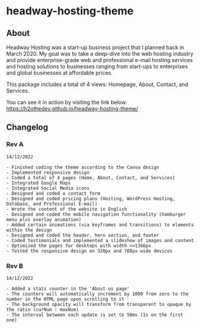 # headway-hosting-theme

## About

Headway Hosting was a start-up business project that I planned back in March 2020. My goal was to take a deep-dive into the web hosting industry and provide enterprise-grade web and professional e-mail hosting services and hosting solutions to businesses ranging from start-ups to enterprises and global businesses at affordable prices.

This package includes a total of 4 views: Homepage, About, Contact, and Services.

You can see it in action by visiting the link below:
https://h2othedev.github.io/headway-hosting-theme/

## Changelog

### Rev A

```
14/12/2022

- Finished coding the theme according to the Canva design
- Implemented responsive design
- Coded a total of 4 pages (Home, About, Contact, and Services)
- Integrated Google Maps
- Integrated Social Media icons
- Designed and coded a contact form
- Designed and coded pricing plans (Hosting, WordPress Hosting, Database, and Professional E-mail)
- Wrote the content of the website in English
- Designed and coded the mobile navigation functionality (hamburger menu plus overlay animation)
- Added certain animations (via keyframes and transitions) to elements within the design
- Designed and coded the header, hero section, and footer
- Coded testimonials and implemented a slideshow of images and content
- Optimized the pages for desktops with width >=1366px
- Tested the responsive design on 320px and 768px-wide devices
```

### Rev B

```
14/12/2022

- Added a stats counter in the 'About us page'
- The counters will automatically increment by 1000 from zero to the number in the HTML page upon scrolling to it
- The background opacity will transform from transparent to opaque by the ratio (curNum : maxNum)
- The interval between each update is set to 50ms (1s on the first one)
```
